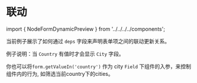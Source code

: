 # 联动

import { NodeFormDynamicPreview } from '../../../../components';

当前例子展示了如何通过 `deps` 字段来声明表单项之间的联动更新关系。

例子说明：当 `Country` 有值时才会显示 `City` 字段。

你也可以将`form.getValueIn('country')` 作为 city `Field` 下组件的入参，来控制组件内的行为, 如筛选当前country下的cities。

<NodeFormDynamicPreview />
